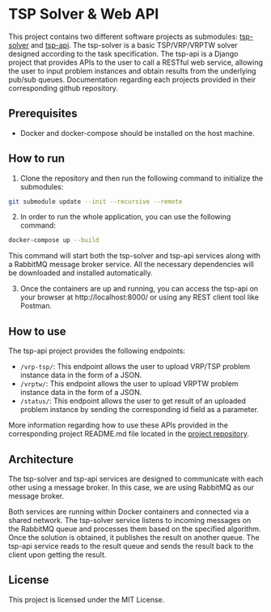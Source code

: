 # TSP Solver & Web API
This project contains two different software projects as submodules: [tsp-solver](https://github.com/ehsanmqn/tsp-solver) and [tsp-api](https://github.com/ehsanmqn/tsp-api). The tsp-solver is a basic TSP/VRP/VRPTW solver designed according to the task specification. The tsp-api is a Django project that provides APIs to the user to call a RESTful web service, allowing the user to input problem instances and obtain results from the underlying pub/sub queues. Documentation regarding each projects provided in their corresponding github repository.

## Prerequisites
* Docker and docker-compose should be installed on the host machine.

## How to run
1. Clone the repository and then run the following command to initialize the submodules:
```bash
git submodule update --init --recursive --remote
```

2. In order to run the whole application, you can use the following command:
```bash
docker-compose up --build
```

This command will start both the tsp-solver and tsp-api services along with a RabbitMQ message broker service. All the necessary dependencies will be downloaded and installed automatically.

3. Once the containers are up and running, you can access the tsp-api on your browser at http://localhost:8000/ or using any REST client tool like Postman.

## How to use
The tsp-api project provides the following endpoints:
* `/vrp-tsp/`: This endpoint allows the user to upload VRP/TSP problem instance data in the form of a JSON.
* `/vrptw/`: This endpoint allows the user to upload VRPTW problem instance data in the form of a JSON.
* `/status/`: This endpoint allows the user to get result of an uploaded problem instance by sending the corresponding id field as a parameter.

More information regarding how to use these APIs provided in the corresponding project README.md file located in the [project repository](https://github.com/ehsanmqn/tsp-api).

## Architecture
The tsp-solver and tsp-api services are designed to communicate with each other using a message broker. In this case, we are using RabbitMQ as our message broker.

Both services are running within Docker containers and connected via a shared network. The tsp-solver service listens to incoming messages on the RabbitMQ queue and processes them based on the specified algorithm. Once the solution is obtained, it publishes the result on another queue. The tsp-api service reads to the result queue and sends the result back to the client upon getting the result.

## License
This project is licensed under the MIT License.